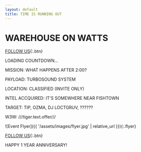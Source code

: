 ```yaml
---
layout: default
title: TIME IS RUNNING OUT
---
```


# WAREHOUSE ON WATTS

[FOLLOW US](https://www.instagram.com/fizzfuze?igsh=MXJkbzg1cHR5Z3c2Mw==){:.btn}

<div id="countdown">LOADING COUNTDOWN...</div>

MISSION: WHAT HAPPENS AFTER 2:00?

PAYLOAD: TURBOSOUND SYSTEM

LOCATION: CLASSIFIED (INVITE ONLY)

INTEL ACCQUIRED: IT'S SOMEWHERE NEAR FISHTOWN

TARGET: TIP, OZMA, DJ LOCTGRUV, ??????

W3W: ///tiger.text.offer///

![Event Flyer]({{ '/assets/images/flyer.jpg' | relative_url }}){:.flyer}

[FOLLOW US]([(https://www.instagram.com/fizzfuze?igsh=MXJkbzg1cHR5Z3c2Mw==)]){:.btn}

<p class="anniversary">HAPPY 1 YEAR ANNIVERSARY!</p>
